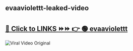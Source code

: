 
 ## evaaviolettt-leaked-video 

# <h2><a href="https://clipsfans.com/evaaviolettt&ref=git">🔗 Click to LINKS ⏩⏩ 👉 🟢 evaaviolettt </a></h2>

<a href="https://clipsfans.com/evaaviolettt&ref=git" rel="nofollow" data-target="animated-image.originalLink"><img src="https://i.ibb.co.com/xMMVF88/686577567.gif" alt="Viral Video Original" style="max-width: 100%; display: inline-block;" data-target="animated-image.originalImage"></a>
